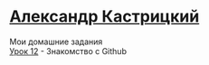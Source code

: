 # [Александр Кастрицкий](https://vk.com/id11351984 "Мой профиль в ВК")
Мои домашние задания  
[Урок 12](https://bronnks.github.io/lesson%2012/ "Домашнее задание в уроку 12") - Знакомство с Github
